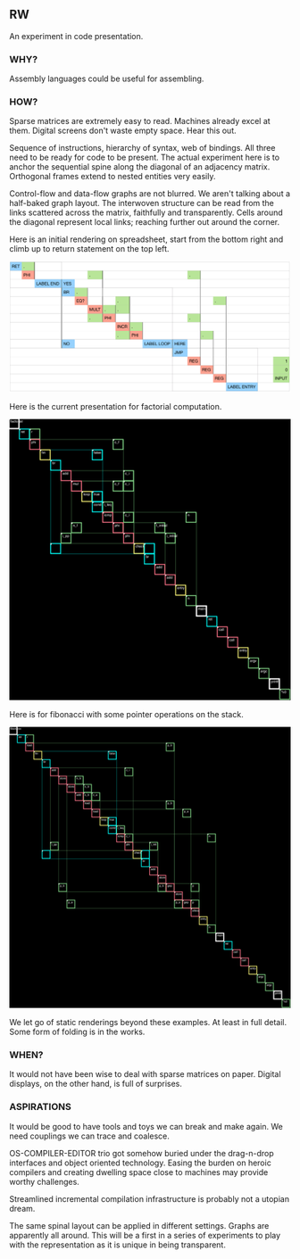 ## RW

An experiment in code presentation.

### WHY?

Assembly languages could be useful for assembling.

### HOW?

Sparse matrices are extremely easy to read. Machines already excel at them. Digital screens don't
waste empty space. Hear this out.

Sequence of instructions, hierarchy of syntax, web of bindings. All three need to be ready
for code to be present. The actual experiment here is to anchor the sequential spine along the diagonal of an
adjacency matrix. Orthogonal frames extend to nested entities very easily.

Control-flow and data-flow graphs are not blurred. We aren't talking about a half-baked graph layout. The interwoven structure can be read from the links scattered across the matrix, faithfully and transparently.
Cells around the diagonal represent local links; reaching further out around the corner.

Here is an initial rendering on spreadsheet, start from the bottom right and climb up to return statement
on the top left.

![](images/FactorialRed.png)

Here is the current presentation for factorial computation.

![](images/factorial.png)

Here is for fibonacci with some pointer operations on the stack.

![](images/fib_on_stack.png)

We let go of static renderings beyond these examples. At least in full detail. Some
form of folding is in the works.

### WHEN?

It would not have been wise to deal with sparse matrices on paper. Digital displays, on the other hand, is full of surprises.

### ASPIRATIONS

It would be good to have tools and toys we can break and make again. We need couplings we can trace and coalesce.

OS-COMPILER-EDITOR trio got somehow buried under the drag-n-drop interfaces and object oriented technology.
Easing the burden on heroic compilers and creating dwelling space close to machines may provide worthy challenges.

Streamlined incremental compilation infrastructure is probably not a utopian dream.

The same spinal layout can be applied in different settings. Graphs are apparently all around. This will be a first in a series of experiments to play with the representation as it is unique in being transparent.
